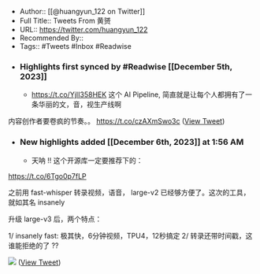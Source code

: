 - Author:: [[@huangyun_122 on Twitter]]
- Full Title:: Tweets From 黄赟
- URL:: https://twitter.com/huangyun_122
- Recommended By::
- Tags:: #Tweets #Inbox #Readwise
- ### Highlights first synced by #Readwise [[December 5th, 2023]]
    - https://t.co/YjII358HEK 这个 AI Pipeline, 简直就是让每个人都拥有了一条华丽的文，音，视生产线啊

内容创作者要卷疯的节奏。。 https://t.co/czAXmSwo3c ([View Tweet](https://twitter.com/huangyun_122/status/1659932385868414977))
- ### New highlights added [[December 6th, 2023]] at 1:56 AM
    - 天呐 !! 这个开源库一定要推荐下的：

https://t.co/6Tgo0p7fLP

之前用 fast-whisper 转录视频，语音， large-v2 已经够方便了。这次的工具，就如其名 insanely

升级 large-v3 后，两个特点：

1/ insanely fast: 极其快，6分钟视频，TPU4，12秒搞定
2/ 转录还带时间戳，这谁能拒绝的了 ?? 

![](https://pbs.twimg.com/media/GAmK28MXUAA2Z1x.png) ([View Tweet](https://twitter.com/huangyun_122/status/1732068779083899383))
